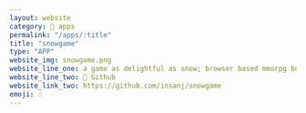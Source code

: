 ```yaml
---
layout: website
category: 🏬 apps
permalink: "/apps/:title"
title: "snowgame"
type: "APP"
website_img: snowgame.png
website_line_one: a game as delightful as snow; browser based mmorpg built with vue.js
website_line_two: 💝 Github
website_link_two: https://github.com/insanj/snowgame
emoji: ☃️
---
```

